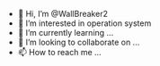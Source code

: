 - 👋 Hi, I’m @WallBreaker2
- 👀 I’m interested in operation system
- 🌱 I’m currently learning ...
- 💞️ I’m looking to collaborate on ...
- 📫 How to reach me ...

<!---
WallBreaker2/WallBreaker2 is a ✨ special ✨ repository because its `README.md` (this file) appears on your GitHub profile.
You can click the Preview link to take a look at your changes.
--->

